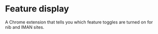 # Feature display

A Chrome extension that tells you which feature toggles are turned on for nib and IMAN sites.



